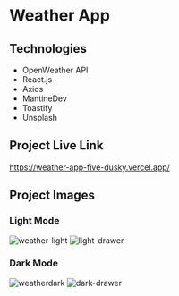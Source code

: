 # Weather App 

## Technologies

* OpenWeather API
* React.js
* Axios
* MantineDev
* Toastify
* Unsplash

## Project Live Link

https://weather-app-five-dusky.vercel.app/


## Project Images

### Light Mode 
![weather-light](https://user-images.githubusercontent.com/86098657/190912413-9ec47dc9-35a0-4b07-bcea-e5796c5bee6c.PNG)
![light-drawer](https://user-images.githubusercontent.com/86098657/190912765-bb1e815c-2252-4128-a7fe-17550f01382d.PNG)

### Dark Mode 
![weatherdark](https://user-images.githubusercontent.com/86098657/190912419-8340fe36-19d3-4b00-a863-7a536d33968b.PNG)
![dark-drawer](https://user-images.githubusercontent.com/86098657/190912423-6de2e960-2300-4249-8a7d-faec4d0ef604.PNG)

